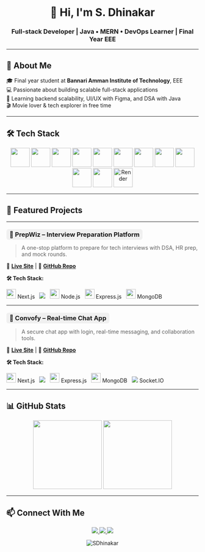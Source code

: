 <h1 align="center">👋 Hi, I'm S. Dhinakar</h1>
<h3 align="center">Full-stack Developer | Java • MERN • DevOps Learner | Final Year EEE</h3>

---

## 🚀 About Me

🎓 Final year student at **Bannari Amman Institute of Technology**, EEE  
💻 Passionate about building scalable full-stack applications  
🎯 Learning backend scalability, UI/UX with Figma, and DSA with Java  
🎬 Movie lover & tech explorer in free time

---

## 🛠️ Tech Stack

<p align="center">
  <img src="https://cdn.jsdelivr.net/gh/devicons/devicon/icons/java/java-original.svg" width="50" />
  <img src="https://cdn.jsdelivr.net/gh/devicons/devicon/icons/javascript/javascript-original.svg" width="50" />
  <img src="https://cdn.jsdelivr.net/gh/devicons/devicon/icons/react/react-original.svg" width="50" />
  <img src="https://cdn.jsdelivr.net/gh/devicons/devicon/icons/nextjs/nextjs-original.svg" width="50" />
  <img src="https://cdn.jsdelivr.net/gh/devicons/devicon/icons/nodejs/nodejs-original.svg" width="50" />
  <img src="https://cdn.jsdelivr.net/gh/devicons/devicon/icons/express/express-original.svg" width="50" />
  <img src="https://cdn.jsdelivr.net/gh/devicons/devicon/icons/mongodb/mongodb-original.svg" width="50" />
  <img src="https://cdn.jsdelivr.net/gh/devicons/devicon/icons/mysql/mysql-original.svg" width="50" />
  <img src="https://cdn.jsdelivr.net/gh/devicons/devicon/icons/docker/docker-original.svg" width="50" />
  <img src="https://cdn.jsdelivr.net/gh/devicons/devicon/icons/figma/figma-original.svg" width="50" />
  <img src="https://www.svgrepo.com/show/327408/logo-vercel.svg" width="50" />
  <img src="https://avatars.githubusercontent.com/u/6154722?s=200&v=4" width="50" title="Render" />
</p>

---

## 🌟 Featured Projects

---

### <span style="background-color:#f0f0f0; padding: 4px 8px; border-radius: 6px;">🧠 PrepWiz – Interview Preparation Platform</span>  
> A one-stop platform to prepare for tech interviews with DSA, HR prep, and mock rounds.

🔗 [**Live Site**](https://prepwiz.vercel.app) | 🔧 [**GitHub Repo**](https://github.com/SDhinakar/Interview_Prep_Frontend)

**🛠️ Tech Stack:**  
<p>
  <img src="https://cdn.jsdelivr.net/gh/devicons/devicon/icons/nextjs/nextjs-original.svg" width="25"/> Next.js &nbsp;
  <img src="https://img.shields.io/badge/-TailwindCSS-38B2AC?style=flat&logo=tailwind-css&logoColor=white" /> &nbsp;
  <img src="https://cdn.jsdelivr.net/gh/devicons/devicon/icons/nodejs/nodejs-original.svg" width="25"/> Node.js &nbsp;
  <img src="https://cdn.jsdelivr.net/gh/devicons/devicon/icons/express/express-original.svg" width="25"/> Express.js &nbsp;
  <img src="https://cdn.jsdelivr.net/gh/devicons/devicon/icons/mongodb/mongodb-original.svg" width="25"/> MongoDB
</p>

---

### <span style="background-color:#f0f0f0; padding: 4px 8px; border-radius: 6px;">💬 Convofy – Real-time Chat App</span>  
> A secure chat app with login, real-time messaging, and collaboration tools.

🔗 [**Live Site**](https://convofyy.vercel.app) | 🔧 [**GitHub Repo**](https://github.com/SDhinakar/Convofy_Frontend)

**🛠️ Tech Stack:**  
<p>
  <img src="https://cdn.jsdelivr.net/gh/devicons/devicon/icons/nextjs/nextjs-original.svg" width="25"/> Next.js &nbsp;
  <img src="https://img.shields.io/badge/-TailwindCSS-38B2AC?style=flat&logo=tailwind-css&logoColor=white" /> &nbsp;
  <img src="https://cdn.jsdelivr.net/gh/devicons/devicon/icons/express/express-original.svg" width="25"/> Express.js &nbsp;
  <img src="https://cdn.jsdelivr.net/gh/devicons/devicon/icons/mongodb/mongodb-original.svg" width="25"/> MongoDB &nbsp;
  <img src="https://img.shields.io/badge/-Socket.IO-010101?style=flat&logo=socket.io&logoColor=white" /> Socket.IO
</p>

---

## 📊 GitHub Stats

<p align="center">
  <img src="https://github-readme-stats.vercel.app/api?username=SDhinakar&show_icons=true&theme=radical" height="180" />
  <img src="https://github-readme-stats.vercel.app/api/top-langs/?username=SDhinakar&layout=compact&theme=radical" height="180" />
</p>

---

## 📫 Connect With Me

<p align="center">
  <a href="https://www.linkedin.com/in/dhinakar-shanmugam">
    <img src="https://img.shields.io/badge/LinkedIn-%230077B5.svg?style=for-the-badge&logo=linkedin" />
  </a>
  <a href="https://leetcode.com/Dhinakar_S6/">
    <img src="https://img.shields.io/badge/LeetCode-%23FFA116.svg?style=for-the-badge&logo=leetcode&logoColor=black" />
  </a>
  <a href="https://www.geeksforgeeks.org/user/dhinakar06/">
    <img src="https://img.shields.io/badge/GeeksforGeeks-%2300FF00.svg?style=for-the-badge&logo=geeksforgeeks&logoColor=white" />
  </a>
</p>

<p align="center">
  <img src="https://komarev.com/ghpvc/?username=SDhinakar&label=Profile+Views&color=brightgreen&style=flat" alt="SDhinakar" />
</p>

